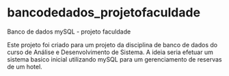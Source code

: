 # bancodedados_projetofaculdade
Banco de dados mySQL - projeto faculdade

Este projeto foi criado para um projeto da disciplina de banco de dados do curso de Análise e Desenvolvimento de Sistema. 
A ideia seria efetuar um sistema basico inicial utilizando mySQL para um gerenciamento de reservas de um hotel. 
